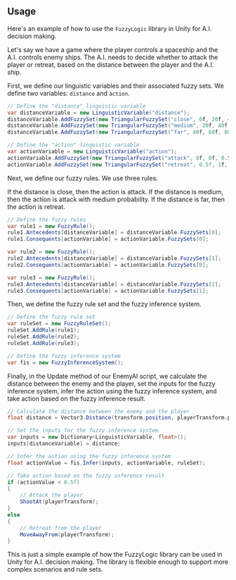 ## Usage

Here's an example of how to use the `FuzzyLogic` library in Unity for A.I. decision making.

Let's say we have a game where the player controls a spaceship and the A.I. controls enemy ships. The A.I. needs to decide whether to attack the player or retreat, based on the distance between the player and the A.I. ship.

First, we define our linguistic variables and their associated fuzzy sets. We define two variables: `distance` and `action`.

```csharp
// Define the "distance" linguistic variable
var distanceVariable = new LinguisticVariable("distance");
distanceVariable.AddFuzzySet(new TriangularFuzzySet("close", 0f, 20f, 40f));
distanceVariable.AddFuzzySet(new TriangularFuzzySet("medium", 20f, 40f, 60f));
distanceVariable.AddFuzzySet(new TriangularFuzzySet("far", 40f, 60f, 80f));

// Define the "action" linguistic variable
var actionVariable = new LinguisticVariable("action");
actionVariable.AddFuzzySet(new TriangularFuzzySet("attack", 0f, 0f, 0.5f));
actionVariable.AddFuzzySet(new TriangularFuzzySet("retreat", 0.5f, 1f, 1f));
```

Next, we define our fuzzy rules. We use three rules:

If the distance is close, then the action is attack.
If the distance is medium, then the action is attack with medium probability.
If the distance is far, then the action is retreat.

```csharp
// Define the fuzzy rules
var rule1 = new FuzzyRule();
rule1.Antecedents[distanceVariable] = distanceVariable.FuzzySets[0];
rule1.Consequents[actionVariable] = actionVariable.FuzzySets[0];

var rule2 = new FuzzyRule();
rule2.Antecedents[distanceVariable] = distanceVariable.FuzzySets[1];
rule2.Consequents[actionVariable] = actionVariable.FuzzySets[0];

var rule3 = new FuzzyRule();
rule3.Antecedents[distanceVariable] = distanceVariable.FuzzySets[2];
rule3.Consequents[actionVariable] = actionVariable.FuzzySets[1];
```

Then, we define the fuzzy rule set and the fuzzy inference system.

```csharp
// Define the fuzzy rule set
var ruleSet = new FuzzyRuleSet();
ruleSet.AddRule(rule1);
ruleSet.AddRule(rule2);
ruleSet.AddRule(rule3);

// Define the fuzzy inference system
var fis = new FuzzyInferenceSystem();
```
Finally, in the Update method of our EnemyAI script, we calculate the distance between the enemy and the player, set the inputs for the fuzzy inference system, infer the action using the fuzzy inference system, and take action based on the fuzzy inference result.

```csharp
// Calculate the distance between the enemy and the player
float distance = Vector3.Distance(transform.position, playerTransform.position);

// Set the inputs for the fuzzy inference system
var inputs = new Dictionary<LinguisticVariable, float>();
inputs[distanceVariable] = distance;

// Infer the action using the fuzzy inference system
float actionValue = fis.Infer(inputs, actionVariable, ruleSet);

// Take action based on the fuzzy inference result
if (actionValue < 0.5f)
{
    // Attack the player
    ShootAt(playerTransform);
}
else
{
    // Retreat from the player
    MoveAwayFrom(playerTransform);
}
```

This is just a simple example of how the FuzzyLogic library can be used in Unity for A.I. decision making. The library is flexible enough to support more complex scenarios and rule sets.
